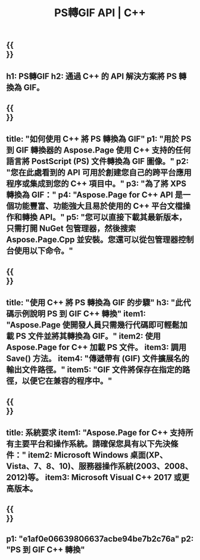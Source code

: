 ﻿---
translation: true
template: /_templates/_conversion-child-cpp.md
title: PS轉GIF API | C++
url: /cpp/conversion/ps-to-gif/
description: Aspose.Page 為 C++ API 解決方案提供的 PS 到 GIF 轉換。適用於 Windows 32 位、Windows 64 位和 Linux 64 位的 C++ 運行時環境。
informat: PS
outformat: GIF
otherformats: XPS EPS
---

{{<section banner>}}
---
h1: PS轉GIF
h2: 通過 C++ 的 API 解決方案將 PS 轉換為 GIF。
---

{{<section overview>}}
---
title: "如何使用 C++ 將 PS 轉換為 GIF"
p1: "用於 PS 到 GIF 轉換器的 Aspose.Page 使用 C++ 支持的任何語言將 PostScript (PS) 文件轉換為 GIF 圖像。"
p2: "您在此處看到的 API 可用於創建您自己的跨平台應用程序或集成到您的 C++ 項目中。"
p3: "為了將 XPS 轉換為 GIF："
p4: "Aspose.Page for C++ API 是一個功能豐富、功能強大且易於使用的 C++ 平台文檔操作和轉換 API。"
p5: "您可以直接下載其最新版本，只需打開 NuGet 包管理器，然後搜索 Aspose.Page.Cpp 並安裝。您還可以從包管理器控制台使用以下命令。"
---

{{<section feature1>}}
---
title: "使用 C++ 將 PS 轉換為 GIF 的步驟"
h3: "此代碼示例說明 PS 到 GIF C++ 轉換"
item1: "Aspose.Page 使開發人員只需幾行代碼即可輕鬆加載 PS 文件並將其轉換為 GIF。"
item2: 使用 Aspose.Page for C++ 加載 PS 文件。
item3: 調用 Save() 方法。
item4: "傳遞帶有 (GIF) 文件擴展名的輸出文件路徑。"
item5: "GIF 文件將保存在指定的路徑，以便它在兼容的程序中。"
---

{{<section feature2>}}
---
title: 系統要求
item1: "Aspose.Page for C++ 支持所有主要平台和操作系統。請確保您具有以下先決條件："
item2: Microsoft Windows 桌面(XP、Vista、7、8、10)、服務器操作系統(2003、2008、2012)等。
item3: Microsoft Visual C++ 2017 或更高版本。
---

{{<section gist>}}
---
p1: "e1af0e06639806637acbe94be7b2c76a"
p2: "PS 到 GIF C++ 轉換"
---

